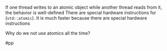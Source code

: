 If one thread writes to an atomic object while another thread reads from it, the behavior is well-defined
There are special hardware instructions for (`std::atomic`).
It is much faster because there are special hardware instructions

Why do we not use atomics all the time?

#pp
